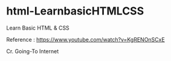 # html-LearnbasicHTMLCSS

Learn Basic HTML & CSS

Reference : 
https://www.youtube.com/watch?v=KgRENOnSCxE

Cr. Going-To Internet
